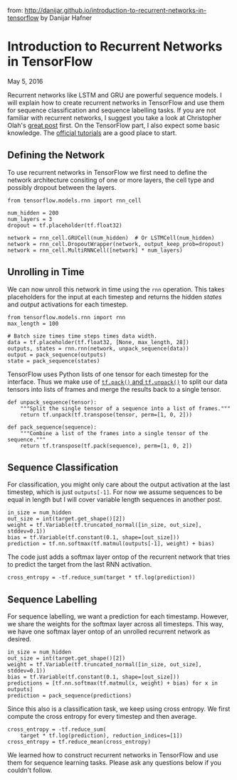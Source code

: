 from: <http://danijar.github.io/introduction-to-recurrent-networks-in-tensorflow>
by Danijar Hafner

# Introduction to Recurrent Networks in TensorFlow

May 5, 2016

Recurrent networks like LSTM and GRU are powerful sequence models. I will explain how to create recurrent networks in TensorFlow and use them for sequence classification and sequence labelling tasks. If you are not familiar with recurrent networks, I suggest you take a look at Christopher Olah's [great post](http://colah.github.io/posts/2015-08-Understanding-LSTMs/) first. On the TensorFlow part, I also expect some basic knowledge. The [official tutorials](https://www.tensorflow.org/versions/r0.8/tutorials/index.html) are a good place to start.

## Defining the Network

To use recurrent networks in TensorFlow we first need to define the network architecture consiting of one or more layers, the cell type and possibly dropout between the layers.

    from tensorflow.models.rnn import rnn_cell

    num_hidden = 200
    num_layers = 3
    dropout = tf.placeholder(tf.float32)

    network = rnn_cell.GRUCell(num_hidden)  # Or LSTMCell(num_hidden)
    network = rnn_cell.DropoutWrapper(network, output_keep_prob=dropout)
    network = rnn_cell.MultiRNNCell([network] * num_layers)

## Unrolling in Time

We can now unroll this network in time using the `rnn` operation. This takes placeholders for the input at each timestep and returns the hidden _states_ and _output_ activations for each timestep.

    from tensorflow.models.rnn import rnn
    max_length = 100

    # Batch size times time steps times data width.
    data = tf.placeholder(tf.float32, [None, max_length, 28])
    outputs, states = rnn.rnn(network, unpack_sequence(data))
    output = pack_sequence(outputs)
    state = pack_sequence(states)

TensorFlow uses Python lists of one tensor for each timestep for the interface. Thus we make use of [`tf.pack()` and `tf.unpack()`](https://www.tensorflow.org/versions/r0.8/api_docs/python/array_ops.html#pack) to split our data tensors into lists of frames and merge the results back to a single tensor.

    def unpack_sequence(tensor):
        """Split the single tensor of a sequence into a list of frames."""
        return tf.unpack(tf.transpose(tensor, perm=[1, 0, 2]))

    def pack_sequence(sequence):
        """Combine a list of the frames into a single tensor of the sequence."""
        return tf.transpose(tf.pack(sequence), perm=[1, 0, 2])

## Sequence Classification

For classification, you might only care about the output activation at the last timestep, which is just `outputs[-1]`. For now we assume sequences to be equal in length but I will cover variable length sequences in another post.

    in_size = num_hidden
    out_size = int(target.get_shape()[2])
    weight = tf.Variable(tf.truncated_normal([in_size, out_size], stddev=0.1))
    bias = tf.Variable(tf.constant(0.1, shape=[out_size]))
    prediction = tf.nn.softmax(tf.matmul(outputs[-1], weight) + bias)

The code just adds a softmax layer ontop of the recurrent network that tries to predict the target from the last RNN activation.

    cross_entropy = -tf.reduce_sum(target * tf.log(prediction))

## Sequence Labelling

For sequence labelling, we want a prediction for each timestamp. However, we share the weights for the softmax layer across all timesteps. This way, we have one softmax layer ontop of an unrolled recurrent network as desired.

    in_size = num_hidden
    out_size = int(target.get_shape()[2])
    weight = tf.Variable(tf.truncated_normal([in_size, out_size], stddev=0.1))
    bias = tf.Variable(tf.constant(0.1, shape=[out_size]))
    predictions = [tf.nn.softmax(tf.matmul(x, weight) + bias) for x in outputs]
    prediction = pack_sequence(predictions)

Since this also is a classification task, we keep using cross entropy. We first compute the cross entropy for every timestep and then average.

    cross_entropy = -tf.reduce_sum(
        target * tf.log(prediction), reduction_indices=[1])
    cross_entropy = tf.reduce_mean(cross_entropy)

We learned how to construct recurrent networks in TensorFlow and use them for sequence learning tasks. Please ask any questions below if you couldn't follow.